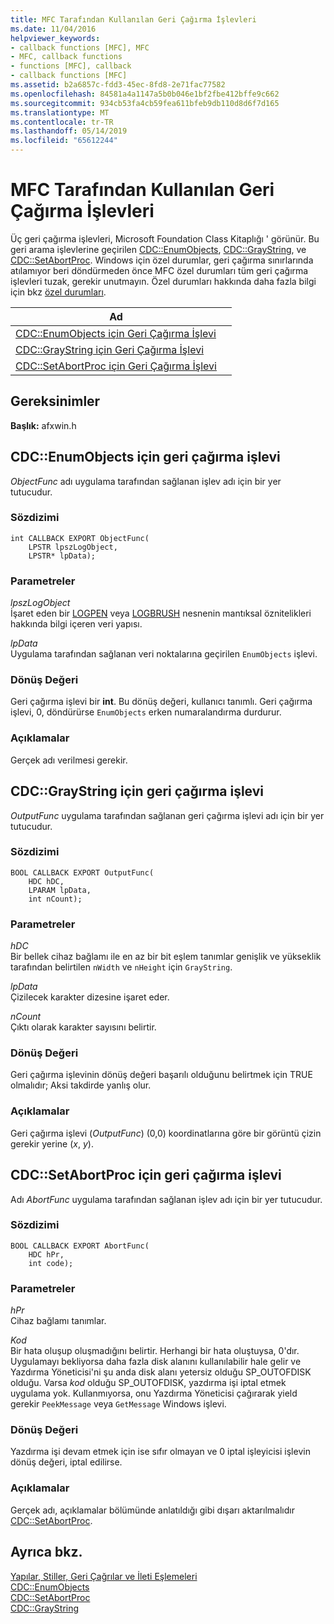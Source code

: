```yaml
---
title: MFC Tarafından Kullanılan Geri Çağırma İşlevleri
ms.date: 11/04/2016
helpviewer_keywords:
- callback functions [MFC], MFC
- MFC, callback functions
- functions [MFC], callback
- callback functions [MFC]
ms.assetid: b2a6857c-fdd3-45ec-8fd8-2e71fac77582
ms.openlocfilehash: 84581a4a1147a5b0b046e1bf2fbe412bffe9c662
ms.sourcegitcommit: 934cb53fa4cb59fea611bfeb9db110d8d6f7d165
ms.translationtype: MT
ms.contentlocale: tr-TR
ms.lasthandoff: 05/14/2019
ms.locfileid: "65612244"
---
```

# <a name="callback-functions-used-by-mfc"></a>MFC Tarafından Kullanılan Geri Çağırma İşlevleri

Üç geri çağırma işlevleri, Microsoft Foundation Class Kitaplığı ' görünür. Bu geri arama işlevlerine geçirilen [CDC::EnumObjects](../../mfc/reference/cdc-class.md#enumobjects), [CDC::GrayString](../../mfc/reference/cdc-class.md#graystring), ve [CDC::SetAbortProc](../../mfc/reference/cdc-class.md#setabortproc). Windows için özel durumlar, geri çağırma sınırlarında atılamıyor beri döndürmeden önce MFC özel durumları tüm geri çağırma işlevleri tuzak, gerekir unutmayın. Özel durumları hakkında daha fazla bilgi için bkz [özel durumları](../../mfc/exception-handling-in-mfc.md).

|Ad||
|----------|-----------------|
|[CDC::EnumObjects için Geri Çağırma İşlevi](#enum_objects)||
|[CDC::GrayString için Geri Çağırma İşlevi](#graystring)||
|[CDC::SetAbortProc için Geri Çağırma İşlevi](#setabortproc)||

## <a name="requirements"></a>Gereksinimler

**Başlık:** afxwin.h

## <a name="enum_objects"></a> CDC::EnumObjects için geri çağırma işlevi

*ObjectFunc* adı uygulama tarafından sağlanan işlev adı için bir yer tutucudur.

### <a name="syntax"></a>Sözdizimi

```
int CALLBACK EXPORT ObjectFunc(
    LPSTR lpszLogObject,
    LPSTR* lpData);
```

### <a name="parameters"></a>Parametreler

*lpszLogObject*<br/>
İşaret eden bir [LOGPEN](/windows/desktop/api/Wingdi/ns-wingdi-taglogpen) veya [LOGBRUSH](/windows/desktop/api/wingdi/ns-wingdi-taglogbrush) nesnenin mantıksal öznitelikleri hakkında bilgi içeren veri yapısı.

*lpData*<br/>
Uygulama tarafından sağlanan veri noktalarına geçirilen `EnumObjects` işlevi.

### <a name="return-value"></a>Dönüş Değeri

Geri çağırma işlevi bir **int**. Bu dönüş değeri, kullanıcı tanımlı. Geri çağırma işlevi, 0, döndürürse `EnumObjects` erken numaralandırma durdurur.

### <a name="remarks"></a>Açıklamalar

Gerçek adı verilmesi gerekir.

## <a name="graystring"></a>  CDC::GrayString için geri çağırma işlevi

*OutputFunc* uygulama tarafından sağlanan geri çağırma işlevi adı için bir yer tutucudur.

### <a name="syntax"></a>Sözdizimi

```
BOOL CALLBACK EXPORT OutputFunc(
    HDC hDC,
    LPARAM lpData,
    int nCount);
```

### <a name="parameters"></a>Parametreler

*hDC*<br/>
Bir bellek cihaz bağlamı ile en az bir bit eşlem tanımlar genişlik ve yükseklik tarafından belirtilen `nWidth` ve `nHeight` için `GrayString`.

*lpData*<br/>
Çizilecek karakter dizesine işaret eder.

*nCount*<br/>
Çıktı olarak karakter sayısını belirtir.

### <a name="return-value"></a>Dönüş Değeri

Geri çağırma işlevinin dönüş değeri başarılı olduğunu belirtmek için TRUE olmalıdır; Aksi takdirde yanlış olur.

### <a name="remarks"></a>Açıklamalar

Geri çağırma işlevi (*OutputFunc*) (0,0) koordinatlarına göre bir görüntü çizin gerekir yerine (*x*, *y*).

## <a name="setabortproc"></a>  CDC::SetAbortProc için geri çağırma işlevi

Adı *AbortFunc* uygulama tarafından sağlanan işlev adı için bir yer tutucudur.

### <a name="syntax"></a>Sözdizimi

```
BOOL CALLBACK EXPORT AbortFunc(
    HDC hPr,
    int code);
```

### <a name="parameters"></a>Parametreler

*hPr*<br/>
Cihaz bağlamı tanımlar.

*Kod*<br/>
Bir hata oluşup oluşmadığını belirtir. Herhangi bir hata oluştuysa, 0'dır. Uygulamayı bekliyorsa daha fazla disk alanını kullanılabilir hale gelir ve Yazdırma Yöneticisi'ni şu anda disk alanı yetersiz olduğu SP_OUTOFDISK olduğu. Varsa *kod* olduğu SP_OUTOFDISK, yazdırma işi iptal etmek uygulama yok. Kullanmıyorsa, onu Yazdırma Yöneticisi çağırarak yield gerekir `PeekMessage` veya `GetMessage` Windows işlevi.

### <a name="return-value"></a>Dönüş Değeri

Yazdırma işi devam etmek için ise sıfır olmayan ve 0 iptal işleyicisi işlevin dönüş değeri, iptal edilirse.

### <a name="remarks"></a>Açıklamalar

Gerçek adı, açıklamalar bölümünde anlatıldığı gibi dışarı aktarılmalıdır [CDC::SetAbortProc](../../mfc/reference/cdc-class.md#setabortproc).

## <a name="see-also"></a>Ayrıca bkz.

[Yapılar, Stiller, Geri Çağrılar ve İleti Eşlemeleri](structures-styles-callbacks-and-message-maps.md)<br/>
[CDC::EnumObjects](../../mfc/reference/cdc-class.md#enumobjects)<br/>
[CDC::SetAbortProc](../../mfc/reference/cdc-class.md#setabortproc)<br/>
[CDC::GrayString](../../mfc/reference/cdc-class.md#graystring)
